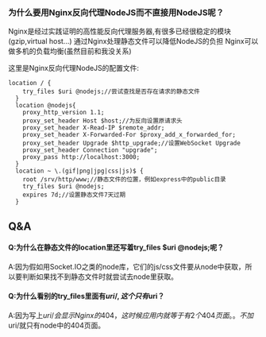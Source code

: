 ### 为什么要用Nginx反向代理NodeJS而不直接用NodeJS呢？

Nginx是经过实践证明的高性能反向代理服务器,有很多已经很稳定的模块(gzip,virtual host...)
通过Nginx处理静态文件可以降低NodeJS的负担
Nginx可以做多机的负载均衡(虽然目前和我没关系)

这里是Nginx反向代理NodeJS的配置文件:

```
location / {
    try_files $uri @nodejs;//尝试查找是否存在请求的静态文件
  }
  location @nodejs{
    proxy_http_version 1.1;
    proxy_set_header Host $host;//为反向设置原请求头
    proxy_set_header X-Read-IP $remote_addr;
    proxy_set_header X-Forwarded-For $proxy_add_x_forwarded_for;
    proxy_set_header Upgrade $http_upgrade;//设置WebSocket Upgrade
    proxy_set_header Connection "upgrade";
    proxy_pass http://localhost:3000;
  }
  location ~ \.(gif|png|jpg|css|js)$ {
    root /srv/http/www;//静态文件的位置，例如express中的public目录
    try_files $uri @nodejs;
    expires 7d;//设置静态文件7天过期
  }
```
## Q&A

#### Q:为什么在静态文件的location里还写着try_files $uri @nodejs;呢？

A:因为假如用Socket.IO之类的node库，它们的js/css文件要从node中获取，所以要判断如果找不到静态文件时就尝试去node里获取。

#### Q:为什么看别的try_files里面有$uri/,这个只有$uri？

A:因为写上$uri/会显示Nginx的404，这时候应用内就等于有2个404页面。。不加$uri/就只有node中的404页面。
